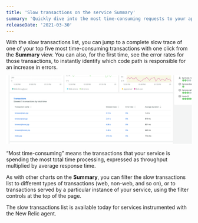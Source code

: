 ```yaml
---
title: 'Slow transactions on the service Summary'
summary: 'Quickly dive into the most time-consuming requests to your application or service'
releaseDate: '2021-03-30'
---
```

With the slow transactions list, you can jump to a complete slow trace of one of your top five most time-consuming transactions with one click from the **Summary** view. You can also, for the first time, see the error rates for those transactions, to instantly identify which code path is responsible for an increase in errors.

![View of transactions list](./images/Transactions.png "View of transactions list")

“Most time-consuming” means the transactions that your service is spending the most total time processing, expressed as throughput multiplied by average response time.

As with other charts on the **Summary**, you can filter the slow transactions list to different types of transactions (web, non-web, and so on), or to transactions served by a particular instance of your service, using the filter controls at the top of the page.

The slow transactions list is available today for services instrumented with the New Relic agent.